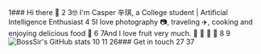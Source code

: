 1### Hi there 👋
 2
 3🤓 I'm Casper 辛琪, a College student | Artificial Intelligence Enthusiast
 4
 5I love photography 📷, traveling ✈️, cooking and enjoying delicious food 🥘 
 6
 7And I love fruit very much. 🍎 🍓 🥭 🥝
 8
 9![BossSir's GitHub stats](https://github-readme-stats.vercel.app/api?username=anuraghazra&theme=dark&show_icons=true)
10
11
26### Get in touch
27
37
